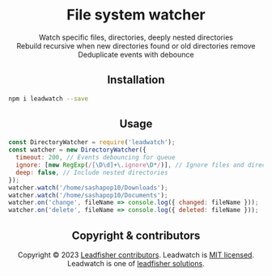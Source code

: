 <h1 align="center">File system watcher</h1>

<p align="center">
 Watch specific files, directories, deeply nested directories <br/>
 Rebuild recursive when new directories found or old directories remove <br/>
 Deduplicate events with debounce <br/>
</p>

<h2 align="center">Installation</h2>

```bash
npm i leadwatch --save
```

<h2 align="center">Usage</h2>

```js
const DirectoryWatcher = require('leadwatch');
const watcher = new DirectoryWatcher({
  timeout: 200, // Events debouncing for queue
  ignore: [new RegExp(/[\D\d]+\.ignore\D*/)], // Ignore files and directories
  deep: false, // Include nested directories
});
watcher.watch('/home/sashapop10/Downloads');
watcher.watch('/home/sashapop10/Documents');
watcher.on('change', fileName => console.log({ changed: fileName }));
watcher.on('delete', fileName => console.log({ deleted: fileName }));
```

<h2 align="center">Copyright & contributors</h2>

<p align="center">
Copyright © 2023 <a href="https://github.com/LeadFisherSolutions/leadwatch/graphs/contributors">Leadfisher contributors</a>.
Leadwatch is <a href="./LICENSE">MIT licensed</a>.<br/>
Leadwatch is one of <a href="https://github.com/LeadFisherSolutions">leadfisher solutions</a>.
</p>

